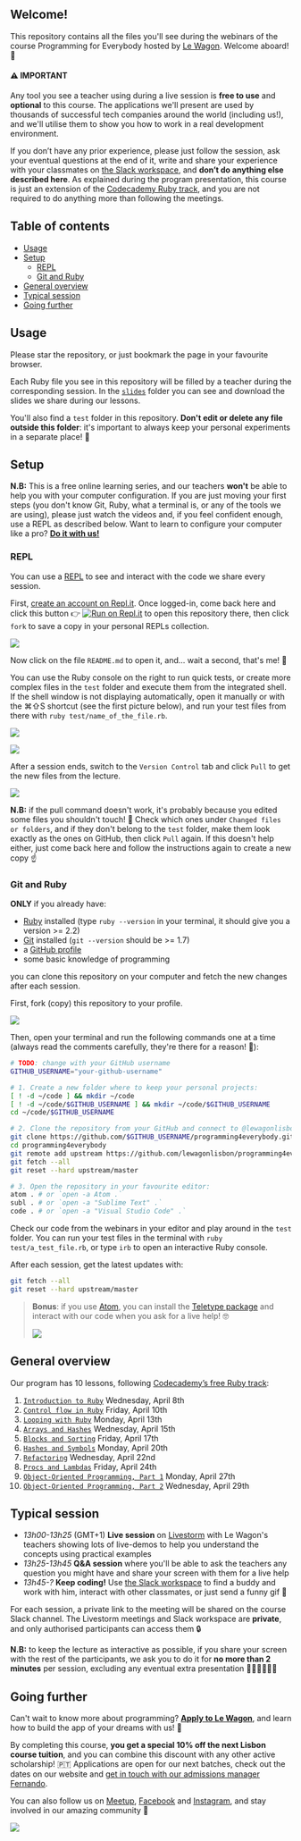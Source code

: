 ## Welcome!

This repository contains all the files you'll see during the webinars of the course Programming for Everybody hosted by [Le Wagon](https://www.lewagon.com). Welcome aboard! 🎉

#### ⚠️ IMPORTANT

Any tool you see a teacher using during a live session is **free to use** and **optional** to this course. The applications we'll present are used by thousands of successful tech companies around the world (including us!), and we'll utilise them to show you how to work in a real development environment.

If you don’t have any prior experience, please just follow the session, ask your eventual questions at the end of it, write and share your experience with your classmates on [the Slack workspace](https://programming4everybody.slack.com), and **don’t do anything else described here**. As explained during the program presentation, this course is just an extension of the [Codecademy Ruby track](https://www.codecademy.com/learn/learn-ruby), and you are not required to do anything more than following the meetings.

## Table of contents

- [Usage](#usage)
- [Setup](#setup)
  - [REPL](#repl)
  - [Git and Ruby](#git-and-ruby)
- [General overview](#general-overview)
- [Typical session](#typical-session)
- [Going further](#going-further)

## Usage

Please star the repository, or just bookmark the page in your favourite browser.

Each Ruby file you see in this repository will be filled by a teacher during the corresponding session. In the [`slides`](https://github.com/lewagonlisbon/programming4everybody/tree/master/slides) folder you can see and download the slides we share during our lessons.

You'll also find a `test` folder in this repository. **Don't edit or delete any file outside this folder**: it's important to always keep your personal experiments in a separate place! 🧪

## Setup

**N.B:** This is a free online learning series, and our teachers **won't** be able to help you with your computer configuration. If you are just moving your first steps (you don't know Git, Ruby, what a terminal is, or any of the tools we are using), please just watch the videos and, if you feel confident enough, use a REPL as described below. Want to learn to configure your computer like a pro? **[Do it with us!](#going-further)**

### REPL

You can use a [REPL](https://en.wikipedia.org/wiki/Read%E2%80%93eval%E2%80%93print_loop) to see and interact with the code we share every session.

First, [create an account on Repl.it](https://repl.it/signup). Once logged-in, come back here and click this button 👉 [![Run on Repl.it](https://repl.it/badge/github/lewagonlisbon/programming4everybody)](https://repl.it/@lewagonlisbon/programming4everybody) to open this repository there, then click `fork` to save a copy in your personal REPLs collection.

![](https://github.com/lewagonlisbon/programming4everybody/raw/master/images/repl1.png)

Now click on the file `README.md` to open it, and... wait a second, that's me! 🤖

You can use the Ruby console on the right to run quick tests, or create more complex files in the `test` folder and execute them from the integrated shell.
If the shell window is not displaying automatically, open it manually or with the ⌘⇧S shortcut (see the first picture below), and run your test files from there with `ruby test/name_of_the_file.rb`.

![](https://github.com/lewagonlisbon/programming4everybody/raw/master/images/repl2.png)

![](https://github.com/lewagonlisbon/programming4everybody/raw/master/images/repl3.png)

After a session ends, switch to the `Version Control` tab and click `Pull` to get the new files from the lecture.

![](https://github.com/lewagonlisbon/programming4everybody/raw/master/images/repl4.png)

**N.B:** if the pull command doesn't work, it's probably because you edited some files you shouldn't touch! 🛑 Check which ones under `Changed files or folders`, and if they don't belong to the `test` folder, make them look exactly as the ones on GitHub, then click `Pull` again. If this doesn't help either, just come back here and follow the instructions again to create a new copy ☝️

### Git and Ruby

**ONLY** if you already have:

- [Ruby](https://www.ruby-lang.org/en/documentation/installation) installed (type `ruby --version` in your terminal, it should give you a version >= 2.2)
- [Git](https://git-scm.com/book/en/v2/Getting-Started-Installing-Git) installed (`git --version` should be >= 1.7)
- a [GitHub profile](https://github.com/join)
- some basic knowledge of programming

you can clone this repository on your computer and fetch the new changes after each session.

First, fork (copy) this repository to your profile.

![](https://github.com/lewagonlisbon/programming4everybody/raw/master/images/fork.png)

Then, open your terminal and run the following commands one at a time (always read the comments carefully, they're there for a reason! 👀):

```sh
# TODO: change with your GitHub username
GITHUB_USERNAME="your-github-username"

# 1. Create a new folder where to keep your personal projects:
[ ! -d ~/code ] && mkdir ~/code
[ ! -d ~/code/$GITHUB_USERNAME ] && mkdir ~/code/$GITHUB_USERNAME
cd ~/code/$GITHUB_USERNAME

# 2. Clone the repository from your GitHub and connect to @lewagonlisbon's one (run JUST ONCE):
git clone https://github.com/$GITHUB_USERNAME/programming4everybody.git
cd programming4everybody
git remote add upstream https://github.com/lewagonlisbon/programming4everybody.git
git fetch --all
git reset --hard upstream/master

# 3. Open the repository in your favourite editor:
atom . # or `open -a Atom .`
subl . # or `open -a "Sublime Text" .`
code . # or `open -a "Visual Studio Code" .`
```

Check our code from the webinars in your editor and play around in the `test` folder. You can run your test files in the terminal with `ruby test/a_test_file.rb`, or type `irb` to open an interactive Ruby console.

After each session, get the latest updates with:

```sh
git fetch --all
git reset --hard upstream/master
```

> **Bonus**: if you use [Atom](https://atom.io), you can install the [Teletype package](https://teletype.atom.io) and interact with our code when you ask for a live help! 🤓
>
> ![](https://blog.atom.io/img/posts/teletype/code-together.gif)

## General overview

Our program has 10 lessons, following [Codecademy’s free Ruby track](https://www.codecademy.com/learn/learn-ruby):

1. [`Introduction to Ruby`](https://github.com/lewagonlisbon/programming4everybody/blob/master/01_introduction.rb) Wednesday, April 8th
2. [`Control flow in Ruby`](https://github.com/lewagonlisbon/programming4everybody/blob/master/02_control_flow.rb) Friday, April 10th
3. [`Looping with Ruby`](https://github.com/lewagonlisbon/programming4everybody/blob/master/03_looping.rb) Monday, April 13th
4. [`Arrays and Hashes`](https://github.com/lewagonlisbon/programming4everybody/blob/master/04_arrays_and_hashes.rb) Wednesday, April 15th
5. [`Blocks and Sorting`](https://github.com/lewagonlisbon/programming4everybody/blob/master/05_methods_and_blocks.rb) Friday, April 17th
6. [`Hashes and Symbols`](https://github.com/lewagonlisbon/programming4everybody/blob/master/06_hashes_and_symbols.rb) Monday, April 20th
7. [`Refactoring`](https://github.com/lewagonlisbon/programming4everybody/blob/master/07_refactoring.rb) Wednesday, April 22nd
8. [`Procs and Lambdas`](https://github.com/lewagonlisbon/programming4everybody/blob/master/08_procs_and_lambdas.rb) Friday, April 24th
9. [`Object-Oriented Programming, Part 1`](https://github.com/lewagonlisbon/programming4everybody/blob/master/09_oop.rb) Monday, April 27th
10. [`Object-Oriented Programming, Part 2`](https://github.com/lewagonlisbon/programming4everybody/blob/master/10_oop.rb) Wednesday, April 29th

## Typical session

- _13h00-13h25_ (GMT+1) **Live session** on [Livestorm](https://app.livestorm.co/le-wagon-portugal) with Le Wagon's teachers showing lots of live-demos to help you understand the concepts using practical examples
- _13h25-13h45_ **Q&A session** where you'll be able to ask the teachers any question you might have and share your screen with them for a live help
- _13h45-?_ **Keep coding!** Use [the Slack workspace](https://programming4everybody.slack.com) to find a buddy and work with him, interact with other classmates, or just send a funny gif 🙈

For each session, a private link to the meeting will be shared on the course Slack channel. The Livestorm meetings and Slack workspace are **private**, and only authorised participants can access them 🔒

**N.B:** to keep the lecture as interactive as possible, if you share your screen with the rest of the participants, we ask you to do it for **no more than 2 minutes** per session, excluding any eventual extra presentation 🙋🏼‍♀️🙋🏽‍♂️

## Going further

Can't wait to know more about programming? **[Apply to Le Wagon](http://www.lewagon.com/lisbon/apply)**, and learn how to build the app of your dreams with us! 🚀

By completing this course, **you get a special 10% off the next Lisbon course tuition**, and you can combine this discount with any other active scholarship! 🇵🇹 Applications are open for our next batches, check out the dates on our website and [get in touch with our admissions manager Fernando](https://app.slack.com/client/T0110B1KQP3/D011C474D2P).

You can also follow us on [Meetup](https://www.meetup.com/Le-Wagon-Lisbon-Coding-Station), [Facebook](https://www.facebook.com/lewagonlisbon) and [Instagram](https://www.instagram.com/lewagonlisbon), and stay involved in our amazing community 🤩

![](https://github.com/lewagonlisbon/programming4everybody/raw/master/images/lisbon.jpg)
